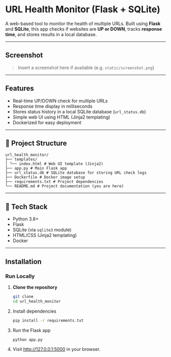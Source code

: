 # URL Health Monitor (Flask + SQLite)

A web-based tool to monitor the health of multiple URLs. Built using **Flask** and **SQLite**, this app checks if websites are **UP or DOWN**, tracks **response time**, and stores results in a local database.

---

##  Screenshot

> Insert a screenshot here if available (e.g. `static/screenshot.png`)

---

## Features

-  Real-time UP/DOWN check for multiple URLs
-  Response time display in milliseconds
-  Stores status history in a local SQLite database (`url_status.db`)
-  Simple web UI using HTML (Jinja2 templating)
-  Dockerized for easy deployment

---

## 📁 Project Structure
```
url_health_monitor/
├── templates/
│ └── index.html # Web UI template (Jinja2)
├── app.py # Main Flask app
├── url_status.db # SQLite database for storing URL check logs
├── Dockerfile # Docker image setup
├── requirements.txt # Project dependencies
└── README.md # Project documentation (you are here)
```


---

## 🧰 Tech Stack

- Python 3.8+
- Flask
- SQLite (via `sqlite3` module)
- HTML/CSS (Jinja2 templating)
- Docker 

---

## Installation

### Run Locally

1. **Clone the repository**
   ```bash
   git clone
   cd url_health_monitor

2. Install dependencies
   ```bash
   pip install -r requirements.txt

3. Run the Flask app
   ```bash
   python app.py

4. Visit http://127.0.0.1:5000 in your browser.



